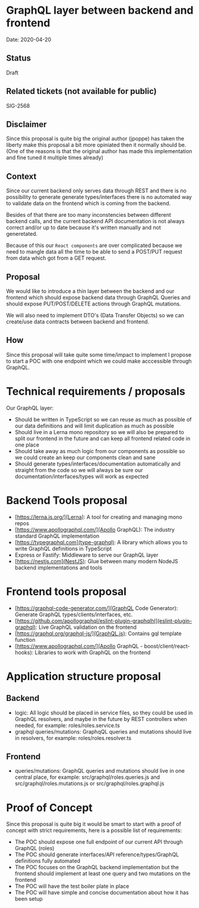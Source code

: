 # GraphQL layer between backend and frontend

Date: 2020-04-20

## Status

Draft

## Related tickets (not available for public)

SIG-2568

## Disclaimer

Since this proposal is quite big the original author (jpoppe) has taken the liberty make this
proposal a bit more opiniated then it normally should be. (One of the reasons is that the original
author has made this implementation and fine tuned it multiple times already)

## Context

Since our current backend only serves data through REST and there is no possibility to generate
generate types/interfaces there is no automated way to validate data on the frontend which is coming 
from the backend.

Besides of that there are too many inconstencies between different backend calls, and the current
backend API documentation is not always correct and/or up to date because it's written manually
and not generetated.

Because of this our `React components` are over complicated because we need to mangle data all the
time to be able to send a POST/PUT request from data which got from a GET request.

## Proposal

We would like to introduce a thin layer between the backend and our frontend which should expose
backend data through GraphQL Queries and should expose PUT/POST/DELETE actions through GraphQL
mutations.

We will also need to implement DTO's (Data Transfer Objects) so we can create/use data contracts
between backend and frontend.

## How

Since this proposal will take quite some time/impact to implement I propose to start a POC with one
endpoint which we could make acccessible through GraphQL.

# Technical requirements / proposals

Our GraphQL layer:

- Should be written in TypeScript so we can reuse as much as possible of our data definitions
  and will limit duplication as much as possible
- Should live in a Lerna mono repository so we will also be prepared to split our frontend in the
  future and can keep all frontend related code in one place
- Should take away as much logic from our components as possible so we could create an keep our
  components clean and sane
- Should generate types/interfaces/documentation automatically and straight from the code so
  we will always be sure our documentation/interfaces/types will work as expected

# Backend Tools proposal

- [https://lerna.js.org/](Lerna): A tool for creating and managing mono repos
- [https://www.apollographql.com/](Apollo GraphQL): The industry standard GraphQL implementation
- [https://typegraphql.com](type-graphql): A library which allows you to write GraphQL definitions in TypeScript
- Express or Fastify: Middleware to serve our GraphQL layer
- [https://nestjs.com](NestJS): Glue between many modern NodeJS backend implementations and tools

# Frontend tools proposal

- [https://graphql-code-generator.com/](GraphQL Code Generator): Generate GraphQL types/clients/interfaces, etc.
- [https://github.com/apollographql/eslint-plugin-graphqlhl](eslint-plugin-graphql): Live GraphQL validation on the frontend
- [https://graphql.org/graphql-js/](GraphQL.js): Contains gql template function
- [https://www.apollographql.com/](Apollo GraphQL - boost/client/react-hooks): Libraries to work with GraphQL on the frontend

# Application structure proposal

## Backend

- logic: All logic should be placed in service files, so they could be used in GraphQL resolvers,
  and maybe in the future by REST controllers when needed, for example: roles/roles.service.ts
- graphql queries/mutations: GraphqQL queries and mutations should live in resolvers,
  for example: roles/roles.resolver.ts

## Frontend

- queries/mutations: GraphQL queries and mutations should live in one central place, for example:
  src/graphql/roles.queries.js and src/graphql/roles.mutations.js or
  src/graphql/roles.graphql.js

# Proof of Concept

Since this proposal is quite big it would be smart to start with a proof of concept with
strict requirements, here is a possible list of requirements:

- The POC should expose one full endpoint of our current API through GraphQL (roles)
- The POC should generate interfaces/API reference/types/GraphQL definitions fully automated
- The POC focuses on the GraphQL backend implementation but the frontend should implement
  at least one query and two mutations on the frontend
- The POC will have the test boiler plate in place
- The POC will have simple and concise documentation about how it has been setup
